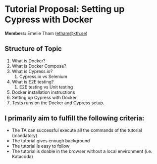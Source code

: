 # Tutorial Proposal: Setting up Cypress with Docker
**Members:** Emelie Tham (etham@kth.se)

## Structure of Topic
1. What is Docker?
2. What is Docker Compose?
3. What is Cypress.io?
   1. Cypress.io vs Selenium
4. What is E2E testing?
   1. E2E testing vs Unit testing
4. Docker installation instructions
5. Setting up Cypress with Docker
7. Tests runs on the Docker and Cypress setup.

## I primarily aim to fulfill the following criteria:
- The TA can successful execute all the commands of the tutorial (mandatory)
- The tutorial gives enough background
- The tutorial is easy to follow
- The tutorial is doable in the browser without a local environment (i.e. Katacoda)

